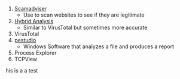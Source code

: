 1. [Scamadviser](https://www.scamadviser.com/)
	- Use to scan websites to see if they are legitimate
2. [Hybrid Analysis](https://www.hybrid-analysis.com/)
	- Similar to VirusTotal but sometimes more accurate
3. VirusTotal
4. [pestudio](https://www.winitor.com/download)
	- Windows Software that analyzes a file and produces a report
5. Process Explorer
6. TCPView

his is a a test

```
